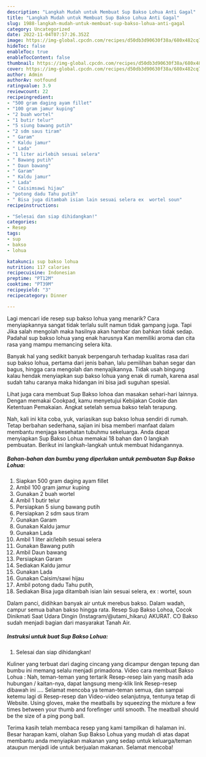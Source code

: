 ```yaml
---
description: "Langkah Mudah untuk Membuat Sup Bakso Lohua Anti Gagal"
title: "Langkah Mudah untuk Membuat Sup Bakso Lohua Anti Gagal"
slug: 1988-langkah-mudah-untuk-membuat-sup-bakso-lohua-anti-gagal
category: Uncategorized
date: 2022-11-04T07:57:26.352Z
image: https://img-global.cpcdn.com/recipes/d50db3d90630f38a/680x482cq70/sup-bakso-lohua-foto-resep-utama.jpg
hideToc: false
enableToc: true
enableTocContent: false
thumbnail: https://img-global.cpcdn.com/recipes/d50db3d90630f38a/680x482cq70/sup-bakso-lohua-foto-resep-utama.jpg
cover: https://img-global.cpcdn.com/recipes/d50db3d90630f38a/680x482cq70/sup-bakso-lohua-foto-resep-utama.jpg
author: Admin
authorAv: notfound
ratingvalue: 3.9
reviewcount: 22
recipeingredient:
- "500 gram daging ayam fillet"
- "100 gram jamur kuping"
- "2 buah wortel"
- "1 butir telur"
- "5 siung bawang putih"
- "2 sdm saus tiram"
- " Garam"
- " Kaldu jamur"
- " Lada"
- "1 liter airlebih sesuai selera"
- " Bawang putih"
- " Daun bawang"
- " Garam"
- " Kaldu jamur"
- " Lada"
- " Caisimsawi hijau"
- "potong dadu Tahu putih"
- " Bisa juga ditambah isian lain sesuai selera ex  wortel soun"
recipeinstructions:

- "Selesai dan siap dihidangkan!"
categories:
- Resep
tags:
- sup
- bakso
- lohua

katakunci: sup bakso lohua 
nutrition: 117 calories
recipecuisine: Indonesian
preptime: "PT12M"
cooktime: "PT39M"
recipeyield: "3"
recipecategory: Dinner

---
```



Lagi mencari ide resep sup bakso lohua yang menarik? Cara menyiapkannya sangat tidak terlalu sulit namun tidak gampang juga. Tapi Jika salah mengolah maka hasilnya akan hambar dan bahkan tidak sedap. Padahal sup bakso lohua yang enak harusnya Kan memiliki aroma dan cita rasa yang mampu memancing selera kita.


Banyak hal yang sedikit banyak berpengaruh terhadap kualitas rasa dari sup bakso lohua, pertama dari jenis bahan, lalu pemilihan bahan segar dan bagus, hingga cara mengolah dan menyajikannya. Tidak usah bingung kalau hendak menyiapkan sup bakso lohua yang enak di rumah, karena asal sudah tahu caranya maka hidangan ini bisa jadi suguhan spesial.

Lihat juga cara membuat Sup Bakso lohoa dan masakan sehari-hari lainnya. Dengan memakai Cookpad, kamu menyetujui Kebijakan Cookie dan Ketentuan Pemakaian. Angkat setelah semua bakso telah terapung.


Nah, kali ini kita coba, yuk, variasikan sup bakso lohua sendiri di rumah. Tetap berbahan sederhana, sajian ini bisa memberi manfaat dalam membantu menjaga kesehatan tubuhmu sekeluarga. Anda dapat menyiapkan Sup Bakso Lohua memakai 18 bahan dan 0 langkah pembuatan. Berikut ini langkah-langkah untuk membuat hidangannya.

<!--inarticleads1-->

##### Bahan-bahan dan bumbu yang diperlukan untuk pembuatan Sup Bakso Lohua:

1. Siapkan 500 gram daging ayam fillet
1. Ambil 100 gram jamur kuping
1. Gunakan 2 buah wortel
1. Ambil 1 butir telur
1. Persiapkan 5 siung bawang putih
1. Persiapkan 2 sdm saus tiram
1. Gunakan  Garam
1. Gunakan  Kaldu jamur
1. Gunakan  Lada
1. Ambil 1 liter air/lebih sesuai selera
1. Gunakan  Bawang putih
1. Ambil  Daun bawang
1. Persiapkan  Garam
1. Sediakan  Kaldu jamur
1. Gunakan  Lada
1. Gunakan  Caisim/sawi hijau
1. Ambil potong dadu Tahu putih,
1. Sediakan  Bisa juga ditambah isian lain sesuai selera, ex : wortel, soun


Dalam panci, didihkan banyak air untuk merebus bakso. Dalam wadah, campur semua bahan bakso hingga rata. Resep Sup Bakso Lohoa, Cocok Dinikmati Saat Udara Dingin (Instagram/@utami_hikaru) AKURAT. CO Bakso sudah menjadi bagian dari masyarakat Tanah Air. 

<!--inarticleads2-->

##### Instruksi untuk buat Sup Bakso Lohua:


1. Selesai dan siap dihidangkan!

Kuliner yang terbuat dari daging cincang yang dicampur dengan tepung dan bumbu ini memang selalu menjadi primadona. Video cara membuat Bakso Lohua : Nah, teman-teman yang tertarik Resep-resep lain yang masih ada hubungan / kaitan-nya, dapat langsung meng-klik link Resep-resep dibawah ini …. Selamat mencoba ya teman-teman semua, dan sampai ketemu lagi di Resep-resep dan Video-video selanjutnya, tentunya tetap di Website. Using gloves, make the meatballs by squeezing the mixture a few times between your thumb and forefinger until smooth. The meatball should be the size of a ping pong ball. 

Terima kasih telah membaca resep yang kami tampilkan di halaman ini. Besar harapan kami, olahan Sup Bakso Lohua yang mudah di atas dapat membantu anda menyiapkan makanan yang sedap untuk keluarga/teman ataupun menjadi ide untuk berjualan makanan. Selamat mencoba!
